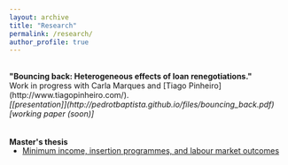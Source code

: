 ```yaml
---
layout: archive
title: "Research"
permalink: /research/
author_profile: true
---
```


<br>
<b>"Bouncing back: Heterogeneous effects of loan renegotiations."</b><br>
Work in progress with Carla Marques and [Tiago Pinheiro](http://www.tiagopinheiro.com/).<br />
<i>[[presentation]](http://pedrotbaptista.github.io/files/bouncing_back.pdf) [working paper (soon)]</i><br>
<br>
<br>
<b>Master's thesis</b>
<ul style="margin-top:-1px;">
    <li>
        <a href="http://pedrotbaptista.github.io/files/gmi_thesis.pdf" target="_blank">Minimum income, insertion programmes,
and labour market outcomes</a>
    </li>
</ul>
